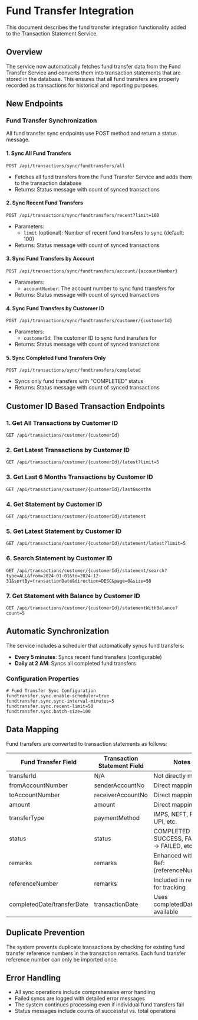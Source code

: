 # Fund Transfer Integration

This document describes the fund transfer integration functionality added to the Transaction Statement Service.

## Overview

The service now automatically fetches fund transfer data from the Fund Transfer Service and converts them into transaction statements that are stored in the database. This ensures that all fund transfers are properly recorded as transactions for historical and reporting purposes.

## New Endpoints

### Fund Transfer Synchronization

All fund transfer sync endpoints use POST method and return a status message.

#### 1. Sync All Fund Transfers
```
POST /api/transactions/sync/fundtransfers/all
```
- Fetches all fund transfers from the Fund Transfer Service and adds them to the transaction database
- Returns: Status message with count of synced transactions

#### 2. Sync Recent Fund Transfers
```
POST /api/transactions/sync/fundtransfers/recent?limit=100
```
- Parameters:
  - `limit` (optional): Number of recent fund transfers to sync (default: 100)
- Returns: Status message with count of synced transactions

#### 3. Sync Fund Transfers by Account
```
POST /api/transactions/sync/fundtransfers/account/{accountNumber}
```
- Parameters:
  - `accountNumber`: The account number to sync fund transfers for
- Returns: Status message with count of synced transactions

#### 4. Sync Fund Transfers by Customer ID
```
POST /api/transactions/sync/fundtransfers/customer/{customerId}
```
- Parameters:
  - `customerId`: The customer ID to sync fund transfers for
- Returns: Status message with count of synced transactions

#### 5. Sync Completed Fund Transfers Only
```
POST /api/transactions/sync/fundtransfers/completed
```
- Syncs only fund transfers with "COMPLETED" status
- Returns: Status message with count of synced transactions

## Customer ID Based Transaction Endpoints

### 1. Get All Transactions by Customer ID
```
GET /api/transactions/customer/{customerId}
```

### 2. Get Latest Transactions by Customer ID
```
GET /api/transactions/customer/{customerId}/latest?limit=5
```

### 3. Get Last 6 Months Transactions by Customer ID
```
GET /api/transactions/customer/{customerId}/last6months
```

### 4. Get Statement by Customer ID
```
GET /api/transactions/customer/{customerId}/statement
```

### 5. Get Latest Statement by Customer ID
```
GET /api/transactions/customer/{customerId}/statement/latest?limit=5
```

### 6. Search Statement by Customer ID
```
GET /api/transactions/customer/{customerId}/statement/search?type=ALL&from=2024-01-01&to=2024-12-31&sortBy=transactionDate&direction=DESC&page=0&size=50
```

### 7. Get Statement with Balance by Customer ID
```
GET /api/transactions/customer/{customerId}/statementWithBalance?count=5
```

## Automatic Synchronization

The service includes a scheduler that automatically syncs fund transfers:

- **Every 5 minutes**: Syncs recent fund transfers (configurable)
- **Daily at 2 AM**: Syncs all completed fund transfers

### Configuration Properties

```properties
# Fund Transfer Sync Configuration
fundtransfer.sync.enable-scheduler=true
fundtransfer.sync.sync-interval-minutes=5
fundtransfer.sync.recent-limit=50
fundtransfer.sync.batch-size=100
```

## Data Mapping

Fund transfers are converted to transaction statements as follows:

| Fund Transfer Field | Transaction Statement Field | Notes |
|-------------------|---------------------------|-------|
| transferId | N/A | Not directly mapped |
| fromAccountNumber | senderAccountNo | Direct mapping |
| toAccountNumber | receiverAccountNo | Direct mapping |
| amount | amount | Direct mapping |
| transferType | paymentMethod | IMPS, NEFT, RTGS, UPI, etc. |
| status | status | COMPLETED → SUCCESS, FAILED → FAILED, etc. |
| remarks | remarks | Enhanced with "FT Ref: {referenceNumber}" |
| referenceNumber | remarks | Included in remarks for tracking |
| completedDate/transferDate | transactionDate | Uses completedDate if available |

## Duplicate Prevention

The system prevents duplicate transactions by checking for existing fund transfer reference numbers in the transaction remarks. Each fund transfer reference number can only be imported once.

## Error Handling

- All sync operations include comprehensive error handling
- Failed syncs are logged with detailed error messages
- The system continues processing even if individual fund transfers fail
- Status messages include counts of successful vs. total operations
